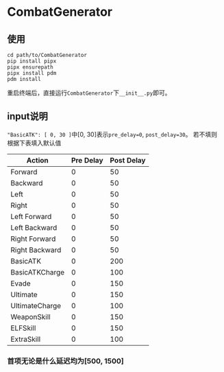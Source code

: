 # CombatGenerator

## 使用

    cd path/to/CombatGenerator
    pip install pipx
    pipx ensurepath
    pipx install pdm
    pdm install

重启终端后，直接运行`CombatGenerator`下`__init__.py`即可。

## input说明

`"BasicATK": [
0,
30
]`中[0, 30]表示`pre_delay=0`, `post_delay=30`。
若不填则根据下表填入默认值

| Action         | Pre Delay | Post Delay |
|----------------|-----------|------------|
| Forward        | 0         | 50         |
| Backward       | 0         | 50         |
| Left           | 0         | 50         |
| Right          | 0         | 50         |
| Left Forward   | 0         | 50         |
| Left Backward  | 0         | 50         |
| Right Forward  | 0         | 50         |
| Right Backward | 0         | 50         |
| BasicATK       | 0         | 200        |
| BasicATKCharge | 0         | 100        |
| Evade          | 0         | 150        |
| Ultimate       | 0         | 150        |
| UltimateCharge | 0         | 100        |
| WeaponSkill    | 0         | 150        |
| ELFSkill       | 0         | 150        |
| ExtraSkill     | 0         | 100        |
### 首项无论是什么延迟均为[500, 1500]




